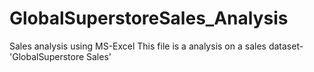 # GlobalSuperstoreSales_Analysis
Sales analysis using MS-Excel
This file is a analysis on a sales dataset-'GlobalSuperstore Sales'
